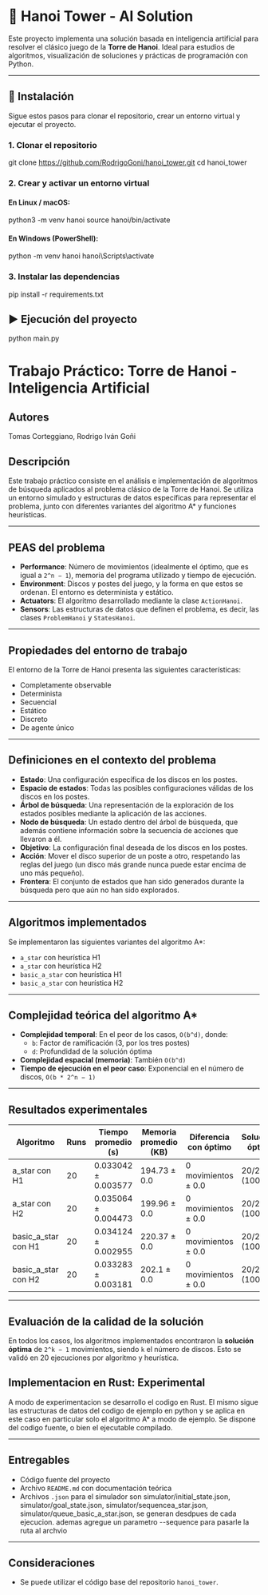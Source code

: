 # 🧠 Hanoi Tower - AI Solution

Este proyecto implementa una solución basada en inteligencia artificial para resolver el clásico juego de la **Torre de Hanoi**. Ideal para estudios de algoritmos, visualización de soluciones y prácticas de programación con Python.

---

## 🚀 Instalación

Sigue estos pasos para clonar el repositorio, crear un entorno virtual y ejecutar el proyecto.

### 1. Clonar el repositorio

git clone https://github.com/RodrigoGoni/hanoi_tower.git
cd hanoi_tower 

### 2. Crear y activar un entorno virtual

#### En Linux / macOS:
python3 -m venv hanoi
source hanoi/bin/activate
#### En Windows (PowerShell):
python -m venv hanoi
hanoi\Scripts\activate

### 3. Instalar las dependencias

pip install -r requirements.txt

## ▶️ Ejecución del proyecto

python main.py

# Trabajo Práctico: Torre de Hanoi - Inteligencia Artificial

## Autores
Tomas Corteggiano,
Rodrigo Iván Goñi

## Descripción
Este trabajo práctico consiste en el análisis e implementación de algoritmos de búsqueda aplicados al problema clásico de la Torre de Hanoi. Se utiliza un entorno simulado y estructuras de datos específicas para representar el problema, junto con diferentes variantes del algoritmo A* y funciones heurísticas.

---

## PEAS del problema

- **Performance**: Número de movimientos (idealmente el óptimo, que es igual a `2^n − 1`), memoria del programa utilizado y tiempo de ejecución.
- **Environment**: Discos y postes del juego, y la forma en que estos se ordenan. El entorno es determinista y estático.
- **Actuators**: El algoritmo desarrollado mediante la clase `ActionHanoi`.
- **Sensors**: Las estructuras de datos que definen el problema, es decir, las clases `ProblemHanoi` y `StatesHanoi`.

---

## Propiedades del entorno de trabajo

El entorno de la Torre de Hanoi presenta las siguientes características:
- Completamente observable
- Determinista
- Secuencial
- Estático
- Discreto
- De agente único

---

## Definiciones en el contexto del problema

- **Estado**: Una configuración específica de los discos en los postes.
- **Espacio de estados**: Todas las posibles configuraciones válidas de los discos en los postes.
- **Árbol de búsqueda**: Una representación de la exploración de los estados posibles mediante la aplicación de las acciones.
- **Nodo de búsqueda**: Un estado dentro del árbol de búsqueda, que además contiene información sobre la secuencia de acciones que llevaron a él.
- **Objetivo**: La configuración final deseada de los discos en los postes.
- **Acción**: Mover el disco superior de un poste a otro, respetando las reglas del juego (un disco más grande nunca puede estar encima de uno más pequeño).
- **Frontera**: El conjunto de estados que han sido generados durante la búsqueda pero que aún no han sido explorados.

---

## Algoritmos implementados

Se implementaron las siguientes variantes del algoritmo A*:

- `a_star` con heurística H1
- `a_star` con heurística H2
- `basic_a_star` con heurística H1
- `basic_a_star` con heurística H2

---

## Complejidad teórica del algoritmo A*

- **Complejidad temporal**: En el peor de los casos, `O(b^d)`, donde:
  - `b`: Factor de ramificación (3, por los tres postes)
  - `d`: Profundidad de la solución óptima
- **Complejidad espacial (memoria)**: También `O(b^d)`
- **Tiempo de ejecución en el peor caso**: Exponencial en el número de discos, `O(b * 2^n − 1)`

---

## Resultados experimentales

| Algoritmo          | Runs | Tiempo promedio (s) | Memoria promedio (KB) | Diferencia con óptimo | Soluciones óptimas |
|--------------------|------|----------------------|------------------------|------------------------|---------------------|
| a_star con H1      | 20   | 0.033042 ± 0.003577  | 194.73 ± 0.0           | 0 movimientos ± 0.0    | 20/20 (100.0%)      |
| a_star con H2      | 20   | 0.035064 ± 0.004473  | 199.96 ± 0.0           | 0 movimientos ± 0.0    | 20/20 (100.0%)      |
| basic_a_star con H1| 20   | 0.034124 ± 0.002955  | 220.37 ± 0.0           | 0 movimientos ± 0.0    | 20/20 (100.0%)      |
| basic_a_star con H2| 20   | 0.033283 ± 0.003181  | 202.1 ± 0.0            | 0 movimientos ± 0.0    | 20/20 (100.0%)      |

---

## Evaluación de la calidad de la solución

En todos los casos, los algoritmos implementados encontraron la **solución óptima** de `2^k − 1` movimientos, siendo `k` el número de discos. Esto se validó en 20 ejecuciones por algoritmo y heurística.

## Implementacion en Rust: Experimental

A modo de experimentacion se desarrollo el codigo en Rust. El mismo sigue las estructuras de datos del codigo de ejemplo en python y se aplica en este caso en particular solo el algoritmo A* a modo de ejemplo. Se dispone del codigo fuente, o bien el ejecutable compilado. 

---

## Entregables

- Código fuente del proyecto
- Archivo `README.md` con documentación teórica
- Archivos `.json` para el simulador son simulator/initial_state.json, simulator/goal_state.json, simulator/sequencea_star.json, simulator/queue_basic_a_star.json, se generan desdpues de cada ejecucion. ademas agregue un parametro --sequence para pasarle la ruta al archvio
---

## Consideraciones

- Se puede utilizar el código base del repositorio `hanoi_tower`.

